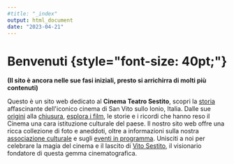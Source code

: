 ```yaml
---
#title: "_index"
output: html_document
date: "2023-04-21"
---
```


# Benvenuti {style="font-size: 40pt;"}
**(Il sito è ancora nelle sue fasi iniziali, presto si arrichirra di molti più contenuti)**

Questo è un sito web dedicato al **Cinema Teatro Sestito**, scopri la [storia](/categories/storia) affascinante dell'iconico cinema di San Vito sullo Ionio, Italia. Dalle sue [origini](/2023/04/23/la-nascita-del-cinema-a-san-vito-un-sogno-diventato-realt/) alla [chiusura](), [esplora i film](), le storie e i ricordi che hanno reso il Cinema una cara istituzione culturale del paese. Il nostro sito web offre una ricca collezione di foto e aneddoti, oltre a informazioni sulla nostra [associazione culturale](/association/) e sugli [eventi in programma](). Unisciti a noi per celebrare la magia del cinema e il lascito di [Vito Sestito](/1902/11/12/vito-sestito/), il visionario fondatore di questa gemma cinematografica.

